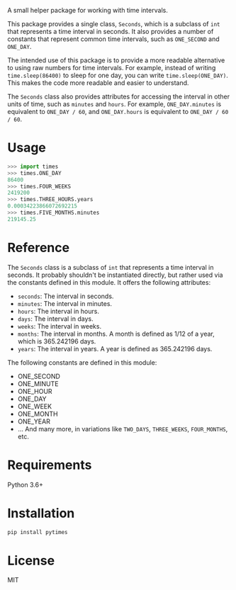 A small helper package for working with time intervals.

This package provides a single class, `Seconds`, which is a subclass of `int` that
represents a time interval in seconds. It also provides a number of constants that
represent common time intervals, such as `ONE_SECOND` and `ONE_DAY`.

The intended use of this package is to provide a more readable alternative to using
raw numbers for time intervals. For example, instead of writing `time.sleep(86400)`
to sleep for one day, you can write `time.sleep(ONE_DAY)`. This makes the code more
readable and easier to understand.

The `Seconds` class also provides attributes for accessing the interval in other
units of time, such as `minutes` and `hours`. For example, `ONE_DAY.minutes` is
equivalent to `ONE_DAY / 60`, and `ONE_DAY.hours` is equivalent to `ONE_DAY / 60 / 60`.

# Usage
```python
>>> import times
>>> times.ONE_DAY
86400
>>> times.FOUR_WEEKS
2419200
>>> times.THREE_HOURS.years
0.00034223866072692215
>>> times.FIVE_MONTHS.minutes
219145.25
```

# Reference
The `Seconds` class is a subclass of `int` that represents a time interval in seconds. It probably shouldn't be instantiated directly, but rather used via the constants defined in this module. It offers the following
attributes:

* `seconds`: The interval in seconds.
* `minutes`: The interval in minutes.
* `hours`: The interval in hours.
* `days`: The interval in days.
* `weeks`: The interval in weeks.
* `months`: The interval in months. A month is defined as 1/12 of a year, which is 365.242196 days.
* `years`: The interval in years. A year is defined as 365.242196 days.

The following constants are defined in this module:
* ONE_SECOND
* ONE_MINUTE
* ONE_HOUR
* ONE_DAY
* ONE_WEEK
* ONE_MONTH
* ONE_YEAR
* ... And many more, in variations like `TWO_DAYS`, `THREE_WEEKS`, `FOUR_MONTHS`, etc.


# Requirements
Python 3.6+


# Installation
```bash
pip install pytimes
```

# License
MIT


